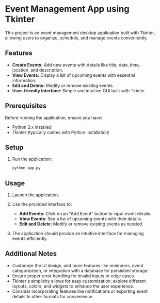 # Event Management App using Tkinter

This project is an event management desktop application built with Tkinter, allowing users to organize, schedule, and manage events conveniently.

## Features

- **Create Events:** Add new events with details like title, date, time, location, and description.
- **View Events:** Display a list of upcoming events with essential information.
- **Edit and Delete:** Modify or remove existing events.
- **User-friendly Interface:** Simple and intuitive GUI built with Tkinter.

## Prerequisites

Before running the application, ensure you have:

- Python 3.x installed
- Tkinter (typically comes with Python installation)

## Setup

1. Run the application:

    ```bash
    python app.py
    ```

## Usage

1. Launch the application.

2. Use the provided interface to:
   - **Add Events:** Click on an "Add Event" button to input event details.
   - **View Events:** See a list of upcoming events with their details.
   - **Edit and Delete:** Modify or remove existing events as needed.

3. The application should provide an intuitive interface for managing events efficiently.

## Additional Notes

- Customize the UI design, add more features like reminders, event categorization, or integration with a database for persistent storage.
- Ensure proper error handling for invalid inputs or edge cases.
- Tkinter's simplicity allows for easy customization; explore different layouts, colors, and widgets to enhance the user experience.
- Consider incorporating features like notifications or exporting event details to other formats for convenience.

